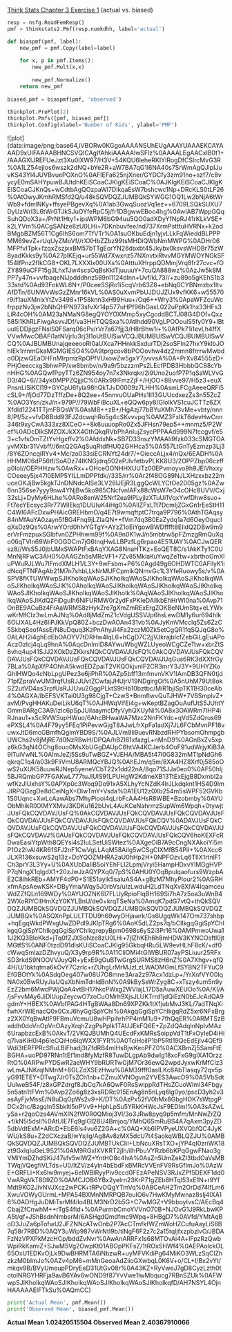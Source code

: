 [Think Stats Chapter 3 Exercise 1](http://greenteapress.com/thinkstats2/html/thinkstats2004.html#toc31) (actual vs. biased)

>>
```Python
resp = nsfg.ReadFemResp()
pmf = thinkstats2.Pmf(resp.numkdhh, label='actual')

def biaspmf(pmf, label):
    new_pmf = pmf.Copy(label=label)
    
    for x, p in pmf.Items():
        new_pmf.Mult(x,x)
        
        new_pmf.Normalize()
    return new_pmf
    
biased_pmf = biaspmf(pmf, 'observed')
    
thinkplot.PrePlot(2)
thinkplot.Pmfs([pmf, biased_pmf])
thinkplot.Config(xlabel='Number of Kids', ylabel='PMF')
```

![plot] (data:image/png;base64,iVBORw0KGgoAAAANSUhEUgAAAYUAAAEKCAYAAAD9xUlFAAAABHNCSVQICAgIfAhkiAAAAAlwSFlz%0AAAALEgAACxIB0t1+/AAAGXlJREFUeJzt3Xu0lXW97/H3V+54KQU6leheRKIYIRogDfCSlrcMvG3R%0A1LZ54ejIos6wszk2dNQ+bYe2R+aW7BA7qG1l6NA40s7SrWmAgQJlpIJuvKS43Yl4JUVBvuePOXnO%0AFIEFa625njXner/GYDCfy3zm91no+szf7/c8vycyE0mSAHYpuwBJUtdhKEiSCoaCJKlgKEiSCoaC%0AJKlgKEiSCoaCJKlgKEiSCoaCJKnQs+wCdtbAgQOzpaWl7DIkqaEsW7bshcwc1Np+DRcKLS0tLF26%0AtOwyJKmhRMSfd2Q/u48kSQVDQZJUMBQkSYWGG1OQ1Lw2bNjA6tWrWb9+fdmlNKy+ffsyePBgevXq%0A1ab3GwqSuozVq1ez++6709LSQkSUXU7DyUzWrl3L6tWrGTJkSJuOYfeRpC5j/fr1DBgwwEBoo4hg%0AwIAB7WppGQqSuhQDoX3a+/PrNt1Hty1+ipsWPM6bG94uu5QO0adXDyYfNpRJ41rKLkVSE+k2LYVm%0ACgSANze8zU0LHi+7DKnbuvfee/nd737XrmPstttuHVRNx+k2odBMgbBZM56T1Cg6IhS6om7TfVTr%0A1suOKbuEdjn1yjvLLkFqWieddBLPPPMM69evZ+rUqUyZMoVf//rXXHbZZbz99tsMHDiQWbNmMWPG%0ADHr06MFPfvITpk+fzqxZszjxxBM57bTTgEorYN26daxbt45Jkybx0ksvsWHDBr75zW8yadKkks9y%0A27plKEjq+ur55Wd7Xwxnz57NXnvtxRtvvMGYMWOYNGkSF154IfPnz2fIkCG8+OKL7LXXXlx00UXs%0AtttuXHrppQDMmjVrq8fr27cvc+fOZY899uCFF15g3LhxTJw4scsOqBsKklTjuuuuY+7cuQA888wz%0AzJw5k8MPP7y47n+vvfbaqeNlJpdddhnz589nl1124dlnn+Uvf/kL73//+zu89o5gKEhS1b333std%0Ad93FokWL6N+/P0ceeSSjRo1i5cqVrb63Z8+ebNq0CYBNmzbx1ltvAfDTn/6UNWvWsGzZMnr16kVL%0AS0uXvmPbUJDUJZUx9vfKK6+w55570r9/f1auXMnixYtZv3498+fP58knn3xH99Huu+/Oq6++Wry3%0ApaWFZcuWcfrppzNv3jw2bNhQHPN973sfvXr14p577uHPf96hGaxL022uPpKk1hx33HFs3LiR4cOH%0AM23aNMaNG8egQYOYOXMmp5xyCgcddBCTJ08G4DOf+Qxz585l1KhRLFiwgAsvvJDf/va3HHTQQSxa%0AtIhdd90VgLPOOoulS5fy0Y9+lBtuuIEDDjigzFNslS0FSarq06cPv/rVr7a67fjjj3/H8rBhw1i+%0AfPk71i1evLh4ffXVVwMwcOBAFi1atNVjrlu3rj3l1oUtBUlSwVCQJBUMBUlSwVCQJBUMBUlSwVCQ%0AJBUMBUnajqeeeooRI0aUXca7HHnkkSxdurTDj2soSFIn27hxY9klbJOhIEk1rrnmGkaMGMGIESO4%0A9tprgcov8bPOOovhw4dz2mmn8frrrwMwbdo0DjzwQEaOHFnMlrpmzRpOPfVUxowZw5gxY7jvvvsA%0A+PrXv84555zD+PHjOeeccxg3bhwPP/xw8bmbv/n/9a9/5bzzzmPs2LEcfPDB3HbbbQC88cYbnHHG%0AGQwfPpyTTz6ZN954oy7n7x3Nkrqkr/2i9Uno2uofP7P1qSaWLVvGD3/4Q+6//34yk0MPPZQjjjiC%0ARx99lFmzZjF+/HjOO+88vve97/H5z3+euXPnsnLlSiKCl19+GYCpU6fyla98hQkTJvD0009z7LHH%0AsmLFCgAeeeQRFi5cSL9+/fjOd77DzTffzDe+8Q2ee+45nnvuOUaPHs1ll13GUUcdxezZs3n55ZcZ%0AO3Ysn/zkJ/n+979P//79WbFiBcuXL+eQQw6py8/GloIkVS1cuJCTTz6ZXXfdld12241TTjmFBQsW%0AsM8++zB+/HgAzj77bBYuXMh73vMe+vbty/nnn8/Pf/5z+vfvD8Bdd93FJZdcwqhRo5g4cSKvvvpq%0AMZ3FxIkT6devHwCnn346t9xyCwA333xz8XCeO++8k6uuuopRo0Zx5JFHsn79ep5++mnmz5/P2Wef%0ADcDIkSMZOXJkXX4GthQkqRVbPhAnIujZsycPPPAAd999N7fccgvf/e53+c1vfsOmTZtYvHgxffv2%0AfddxNk+SB7D33nszYMAAli9fzk033cSMGTOAyvMXbr31Vvbff//6ntQ2GAqSuqRtdfHU02GHHca5%0A557LtGnTyEzmzp3Lj3/8Y6ZOncqiRYv4+Mc/zo033siECRNYt24dr7/+OieccALjx4/nQx/6EADH%0AHHMM06dP56tf/SoADz74IKNGjdrq502ePJlvfetbvPLKK8U3/2OPPZbp06czffp0IoI//OEPHHzw%0AwRx++OHceOONHHXUUTz00EPvmoyvo9h9JElVhxxyCOeeey5jx47l0EMP5YILLmDPPfdk//335/rr%0Ar2f48OG89NJLXHzxxbz22muceOKJjBw5kgkTJnDNNdcAlSe3LV26lJEjR3LggQcWLYCtOe2005gz%0AZw6nn356se7yyy9nw4YNjBw5ko985CNcfvnlAFx88cWsW7eO4cOHc8UVV/Cxj32sLj+DyMy6HLhe%0ARo8enW25Nrf2ea9lPLyjIzXTuUi1VqxYwfDhw8suo+Ft7ecYEcsyc3Rr77WlIEkq1DUUIuK4iHg0%0AIlZFxLTt7DcmIjZGxGn1rEeStH11C4WI6AFcDxwPHAicGREHbmO/q4E7t9wmqftptC7trqa9P796%0AthTGAqsy84nMfAuYA0zayn5fBG4Fnq9jLZIaQN++fVm7dq3B0EaZydq1a7d6OeyOquclqXsDz9Qs%0ArwYOrd0hIvYGTgY+AYzZ1oEiYgowBWDfffft8EIldQ2DBw9m9erVrFmzpuxSGlbfvn0ZPHhwm99f%0A9n0K1wJ/n5mbtrw5pFZmzgRmQuXqo06qTVIn69WrF0OGDCm7jG6tnqHwLLBPzfLg6rpao4E51UAY%0ACJwQERsz8//WsS5J0jbUMxSWAPtFxBAqYXAG8NnaHTKz+EoQET8C/s1AkKTy1C0UMnNjRFwC3AH0%0AAGZn5sMRcVF1+7Zv85MklaKuYwqZeTtw+xbrthoGmXluPWuRJLWu7IFmdXMLH1/L3Y+9wFsbm+P6%0Agd49g6OHDWTC0AFllyK1idNcqFTNFAgAb21M7n7shbLLkNrMUFCpmikQNmvGc1L3YfeRuowy5s/v%0ASPV8fKTUWWwpSJIKhoIkqWAoSJIKhoIkqWAoSJIKhoIkqWAoSJIKhoIkqWAoSJIKhoIkqWAoSJIK%0AhoIkqWAoSJIKhoIkqWAoSJIKhoIkqWAoSJIKhoIkqWAoSJIKhoIkqWAoSJIKhoIkqWAoSJIKhoIk%0AqWAoSJIKhoIkqWAoSJIKhoIkqWAoSJIKdQ2FiDguIh6NiFURMW0r2ydFxPKIeDAilkbEhHrWI0na%0Avp71OnBE9ACuBz4FrAaWRMS8zHykZre7gXmZmRExErgZOKBeNUmStq+eLYWxwKrMfCIz3wLmAJNq%0Ad8jMdZmZ1cVdgUSSVJp6hsLewDM1y6ur694hIk6OiJXAL4Hz6liPJKkVpQ80Z+bczDwAOAn431vb%0AJyKmVMcclq5Zs6ZzC5SkbqSeofAssE/N8uDquq3KzPnAhyJi4Fa2zczM0Zk5etCgQR1fqSQJqG8o%0ALAH2i4ghEdEbOAOYV7tDRHw4IqL6+hCgD7C2jjVJkrajblcfZebGiLgEuAPoAczOzIcj4qLq9hnA%0AqcDnImID8AYwuWbgWZLUyeoWCgCZeTtw+xbrZtS8vhq4up41SJJ2XOkDzZKkrsNQkCQVDAVJUsFQ%0AkCQVDAVJUsFQkCQVDAVJUsFQkCQVDAVJUsFQkCQVDAVJUsFQkCQVDAVJUqGus6RK3dXXfrGy7BLa%0ApXfP4OhhA5kwdEDZpaiT2VKQOkjvnlF2CR3mrY3J3Y+9UHYZKoGhIHWQo4cNbLpgUPez3e6jiPhR%0AZp5bff13mfmvnVKV1IAmDB3QFN0tjd71pfZpraVwUM3rqfUsRJJUvtZCwfajJHUjrV19NDgirgOi%0A5nUhM79Ut8okSZ2utVD4as3rpfUsRJJUvu2GggPLktS9tHb10bztbc/MiR1bjiSpTK11H30ceAb4%0AGXA/lbEFSVKTai0U3g98CjgT+CzwS+BnmflwvQuTJHW+7V6SmplvZ+avM/PvgHHAKuDeiLikU6qT%0AJHWqVifEi4g+wKeptBZagOuAufUtS5JUhtYGmm8ARgC3A9/IzIc6pSpJUilaaymcDfyVyhQXUyNi%0A8x3OAWRm7lHP4iRJnau1+xScRVWSupHWuo/6AhcBHwaWA7Mzc2NnFKYdc+qVd5ZdQrus69ePXSL4%0A4F79yy5FEq1PiPevwGjgT8AJwLfrXpFa1adXj7JL6FCbMvnPF18vuwxJtD6mcGBmfhQgImYBD9S/%0AJLVm9Ii9uevRNbzdRHPYbsomOhmpgbUWChs2v8jMjRE7d0NzRBwH/DPQA/hBZl61xfazgL+nMnD9%0AGnBxZv5xpz6kG3qN4OChg8ouo0MsXbUGgDAUpC6htVA4KCJerb4OoF91udWrjyKiB3A9lTuiVwNL%0AImJeZj5Ss9uTwBGZ+VJEHA/MBA5t47l0G832mMTIpNdGh6qkrqC1q4/a03k9FliVmU8ARMQcYBJQ%0AhEJm/q5m/8XA4HZ8Xrf0j585oOwS2uXUK58uuwRJNep5yeneVCbT22x1dd22nA/8qo71SJJa0eo0%0AF50hIj5BJRQmbGP7FGAKwL777tuJlUlS91LPUHgW2KdmeXB13TtExEjgB8Dxmbl2awfKzJlUxhsY%0APXp0c3Woq9Do91xA5XLhyYcNZdK4lrJLkdqknt1HS4D9ImJIRPQGzgDe8dCeiNgX+DlwTmY+Vsda%0A1EU12z0Xb254m5sWPF52GVKb1S0Uqnc+XwLcAawAbs7MhyPiooi4qLrbFcAA4HsR8WBE+Bzobmby%0AYUObMhikRlXXMYXMvJ3KDKu162bUvL4AuKCeNahrmzSupWm6Wpqh+0tywjtJUsFQkCQVDAVJUsFQ%0AkCQVDAVJUsFQkCQVDAVJUsFQkCQVDAVJUsFQkCQVDAVJUsFQkCQVDAVJUsFQkCQVDAVJUsFQkCQV%0ADAVJUsFQkCQVDAVJUsFQkCQVDAVJUsFQkCQVDAVJUsFQkCQVDAVJUsFQkCQVDAVJUsFQkCQVDAVJ%0AUsFQkCQVDAVJUsFQkCQVDAVJUsFQkCQV6hoKEXFcRDwaEasiYtpWth8QEYsi4s2IuLSetUiSWtez%0AXgeOiB7A9cCngNXAkoiYl5mP1Oz2IvAl4KR61SFJ2nF1CwVgLLAqM58AiIg5wCSgCIXMfB54PiI+%0AXcc6JLXR136xsuwS2q13z+DoYQOZMHRA2aU0hHp2H+0NPFOzvLq6TlIX1rtnlF1Ch3prY3L3Yy+U%0AXUbDaIiB5oiYEhFLI2LpmjVryi5HampHDxvYlMGgHVPP7qNngX1qlgdX1+20zJwJzAQYPXq0/7pS%0AHU0YOqBpulqaofurs9WzpbAE2C8ihkREb+AMYF4dP0+S1E51aylk5saIuAS4A+gBzM7MhyPiour2%0AGRHxfmApsAewKSK+DByYma/Wqy5J0rbVs/uIzLwduH2LdTNqXv8XlW4lqamceuWdZZfQLn169WDy%0AYUOZNK6l7FLUyRpioFlqBH169Si7hA7z5oa3uWnB42WXoRIYClIHmXzY0KYLBnU/de0+krqTSeNa%0AmqK7pdG7vtQ+thQkSQVDQZJUMBQkSQVDQZJUMBQkSQVDQZJUMBQkSQVDQZJUMBQkSQVDQZJUMBQk%0ASQXnPpLULTTDU9h69wyOHjawrk/Gs6UgqWk147Om737shbp+hqEgqWkdPWxgUwZDPdl9JKlpTRg6%0AoK5dLZ2ps7q/bClIkgqGgiSpYChIkgqGgiSpYChIkgqGgiSpYChIkgrepyBpm0698s6yS2i3Pr16%0AMPmwoUwa11J2KQ3BloKkd+jTq0fZJXSoNze8zU0LHi+7jIZhKEh6h8mHDW3KYNCOsftI0jtMGtfS%0ANF0tzdD91dlsKUiSCoaCJKlg95GkbqHRu5LW9evHLhF8cK/+df0cWwqSmlazDZhvyuQ/X3y9rp9R%0A11CIiOMi4tGIWBUR07ayPSLiuur25RFxSD3rkdS9NOOVVJuyQR+yExE9gOuBTwGrgSURMS8zH6nZ%0A7Xhgv+qfQ4H/U/1bktqtma6kOvY7Czrlc+rZUhgLrMrMJzLzLWAOMGmLfSYBN2TFYuC9EfGBOtYk%0ASdqOeg407w08U7O8mne3Ara2z97Acx1dzLp+/YrXnfVYO0lqNA0x0BwRUyJiaUQsXbNmTdnldBnN%0A9kBySeWrZyg8C+xTszy4um5n9yEzZ2bm6MwcPWjQoA4vtBH17hkcPWxg2WVIajL17D5aAuwXEUOo%0A/KI/A/jsFvvMAy6JiDlUupZeycwO7zoCuOMrh9XjsJLUKTrrd1jdQiEzN0bEJcAdQA9gdmY+HBEX%0AVbfPAG4HTgBWAa8Dn69XPZKk1tX1jubMvJ3KL/7adTNqXifwhXrWIEnacQ0x0CxJ6hyGgiSpYChI%0AkgqGgiSpYChIkgqRdZ5xr6NFxBrgz2XX0YqBwAtlF9FBmuVcmuU8wHPpihrhPP4mM1u9+7fhQqER%0ARMTSzBxddh0doVnOpVnOAzyXrqhZzgPsPpIk1TAUJEkFQ6E+ZpZdQAdqlnNplvMAz6UrapbzcExB%0AkvT/2VKQJBUMhQ4UEcdFxKMRsSoippVdT1tFxOyIeD4iHiq7lvaKiH0i4p6IeCQiHo6IqWXX1FYR%0A0TciHoiIP1bP5Rtl19QeEdEjIv4QEf9Wdi3tERFPRcSfIuLBiFhadj3tZfdRB4mIHsBjwKeoPFZ0%0ACXBmZj5SamFtEBGHA+uoPD97RNn1tEf1md8fyMzfR8TuwDLgpAb9dwlg18xcFxG9gIXA1OrzzRtO%0ARPwPYDSwR2aeWHY9bRURTwGjM7Or36ewQ2wpdJyxwKrMfCIz3wLmAJNKrqlNMnM+8GLZdXSEzHwu%0AM39fff0asILKc8AbTlasqy72qv5pyG91ETEY+DTwg7Jr0TsZCh1nb+CZmuXVNOgvn2YVES3AwcD9%0A5VbSdtUulweB54F/z8xGPZdrgf8JbCq7kA6QwF0RsSwippRdTHsZCuoWImI34Fbgy5n5atn1tFVm%0Avp2Zo6g8z3xsRDRc915EnAg8n5nLyq6lg0yo/pscD3yh2v3asAyFjvMssE/N8uDqOpWs2v9+K/DT%0AzPx52fV0hMx8GbgHOK7sWtpgPDCx2hc/BzgqIn5Sbkltl5nPVv9+HphLpSu5YRkKHWcJsF9EDImI%0A3sAZwLySa+r2qoOzs4AVmXlN2fW0R0QMioj3Vl/3o3JRw8pyq9p5mfm/MnNwZrZQ+f/kN5l5dsll%0AtUlE7Fq9gIGI2BU4Bmjoq/YMhQ6SmRuBS4A7qAxm3pyZD5dbVdtExM+ARcD+EbE6Is4vu6Z2GA+c%0AQ+Xb6IPVPyeUXVQbfQC4JyKWU/kS8u+Z2dCXczaB/wYsjIg/Ag8Av8zMX5dcU7t4SaokqWBLQZJU%0AMBQkSQVDQZJUMBQkSQVDQZJUMBTUkCIiI+LbNcuXRsTXO+jYP4qI0zriWK18zt9GxIqIuGeL9S21%0AM9RGxIXVKRT2jIh/iIhPbuVYRzb6bKPqGgwFNao3gVMiYmDZhdSKiJ47sfv5wIWZ+YntHO8c4IvA%0AsZn5UmZekZl3tbdOaVsMBTWqjVQegfiVLTds+U0/ItZV/z4yIn4bEbdFxBMRcVVEnFV9RsGfImJo%0AzWE+GRFLI+Kx6lw9myej+6eIWBIRyyPiv9ccd0FEzAPeNSV3RJxZPf5DEXF1dd0VwARgVkT809ZO%0AMCJOB6YBx2yelrn23KrP71gZEb8HTql53xE1N+r9YfMdt9KO2JlvNVJXcz2wPCK+tRPvOQgYTmVq%0A8CeAH2Tm2OrDd74IfLm6XwuVOWyGUrmL+MPA54BXMnNMRPQB7ouIO6v7HwKMyMwnaz8sIj4IXA18%0ADHgJuDMiTsrMf4iIo4BLM3NrD2b5G+C7wMGZ+V9bboyIvsC/AEcBq4CbajZfCnwhM++rTgS4fid+%0APurmbCmoYVVnO70B+NJOvG1J9RkLbwKPA5t/qf+JShBsdnNmbsrM/6ASHgdQmdfmc9Wpq+8HBgD7%0AVfd/YMtAqBoD3JuZa6pTofwU2JFZNNcATwOnb2P7AcCTmfkfWZmWoHZCufuAayLiS8B7q58r7RBD%0AQY3uWip987vWrNtI9b/tiNgF6F2z7c2a15tqljfxzpbzlvO/JBDAFzNzVPXPkMzcHCp/bddZvNvr%0AwAnARRFx1s68MTOvAi4A+lFpzRzQwbWpiRkKamiZ+SJwM5Vg2OwpKt01ABOpPKFsZ/1tROxSHWf4%0AEPAolckOL65OxU1EDKvOjLk9DwBHRMTA6iNbzwR+uyMFVKdiPg64MiKO3WLzSqClZhzkzM0bImJo%0AZv4pM6+mMnGeoaAdZiioGXwbqL0K6V+o/CL+I/Bx2vYt/mkqv9B/BVyUmeupPDryEeD31UtGv08r%0A43KZ+RyVweJ7gD8CyzLzth0totolNRGYHRFja9avB6YAv6wOND9f87YvVwe1lwMbqucg7RBnSZUk%0AFWwpSJIKhoIkqWAoSJIKhoIkqWAoSJIKhoIkqWAoSJIKhoIkqfD/AH7NSYL4OjnHAAAAAElFTkSu%0AQmCC)
```Python
print('Actual Mean', pmf.Mean())
print('Observed Mean', biased_pmf.Mean())
```
**Actual Mean 1.02420515504
Observed Mean 2.40367910066**
